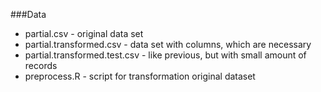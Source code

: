 ###Data

* partial.csv - original data set
* partial.transformed.csv - data set with columns, which are necessary
* partial.transformed.test.csv - like previous, but with small amount of records
* preprocess.R - script for transformation original dataset